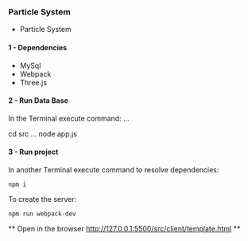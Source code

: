 ### Particle System
 * Particle System
####  1 - Dependencies

* MySql
* Webpack
* Three.js

 #### 2 - Run Data Base
 In the Terminal execute command:
...

  cd src
...
  node app.js
 ####  3 - Run project
In another Terminal execute command to resolve dependencies:
```
npm i
```
To create the server:
```
npm run webpack-dev
```
** Open in the browser http://127.0.0.1:5500/src/client/template.html **


